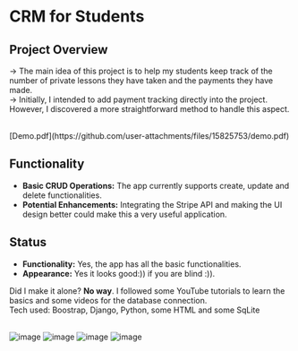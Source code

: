# CRM for Students

## Project Overview
-> The main idea of this project is to help my students keep track of the number of private lessons they have taken and the payments they have made.<br>
-> Initially, I intended to add payment tracking directly into the project. However, I discovered a more straightforward method to handle this aspect.

<br>
[Demo.pdf](https://github.com/user-attachments/files/15825753/demo.pdf)

## Functionality
- **Basic CRUD Operations:** The app currently supports create, update and delete functionalities.
- **Potential Enhancements:** Integrating the Stripe API and making the UI design better could make this a very useful application.

## Status
- **Functionality:** Yes, the app has all the basic functionalities.
- **Appearance:** Yes it looks good:)) if you are blind :)).

Did I make it alone? **No way**. I followed some YouTube tutorials to learn the basics and some videos for the database connection.
<br>
Tech used: Boostrap, Django, Python, some HTML and some SqLite
<br>
<br>

![image](https://github.com/Paauull12/djangocrm_pentru_studenti/assets/146517524/683fa5e2-9731-498f-8084-215b0094db20)
![image](https://github.com/Paauull12/djangocrm_pentru_studenti/assets/146517524/66ca09f6-0b0c-4531-8a7a-55fab4ad4b3b)
![image](https://github.com/Paauull12/djangocrm_pentru_studenti/assets/146517524/71e0be7d-f99e-4436-98dc-8b0111fe4517)
![image](https://github.com/Paauull12/djangocrm_pentru_studenti/assets/146517524/9b618c20-2f89-4d6a-97d8-985eb6546ab6)


